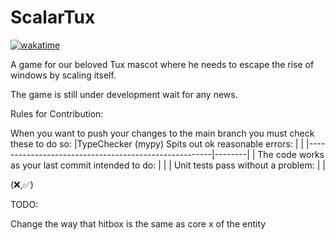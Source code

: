 # ScalarTux

[![wakatime](https://wakatime.com/badge/user/018c54ba-f9f5-426e-9733-6deb502d647d/project/018cfe88-ac17-4fec-beee-9b65729eff00.svg)](https://wakatime.com/badge/user/018c54ba-f9f5-426e-9733-6deb502d647d/project/018cfe88-ac17-4fec-beee-9b65729eff00)

A game for our beloved Tux mascot where he needs to escape the rise of windows by scaling itself.

The game is still under development wait for any news.

Rules for Contribution:

When you want to push your changes to the main branch you must check these to do so:
|TypeChecker (mypy) Spits out ok reasonable errors:                                                       |        |
|------------------------------------------------------|--------|
| The code works as your last commit intended to do:   |        |
| Unit tests pass without a problem:                   |        |

(:x:,:white_check_mark:)


TODO:

Change the way that hitbox is the same as core x of the entity